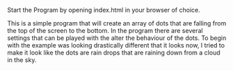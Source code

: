Start the Program by opening index.html in your browser of choice. 

This is a simple program that will create an array of dots that are falling from the top of the screen to the bottom. In the program there are several settings that can be played with the alter the behaviour of the dots. To begin with the example was looking drastically different that it looks now, I tried to make it look like the dots are rain drops that are raining down from a cloud in the sky. 